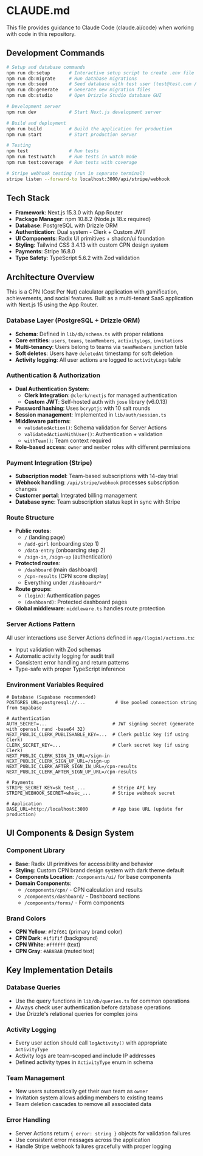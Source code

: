 # CLAUDE.md

This file provides guidance to Claude Code (claude.ai/code) when working with code in this repository.

## Development Commands

```bash
# Setup and database commands
npm run db:setup       # Interactive setup script to create .env file
npm run db:migrate     # Run database migrations
npm run db:seed        # Seed database with test user (test@test.com / admin123)
npm run db:generate    # Generate new migration files
npm run db:studio      # Open Drizzle Studio database GUI

# Development server
npm run dev            # Start Next.js development server

# Build and deployment
npm run build          # Build the application for production
npm run start          # Start production server

# Testing
npm test               # Run tests
npm run test:watch     # Run tests in watch mode
npm run test:coverage  # Run tests with coverage

# Stripe webhook testing (run in separate terminal)
stripe listen --forward-to localhost:3000/api/stripe/webhook
```

## Tech Stack

- **Framework**: Next.js 15.3.0 with App Router
- **Package Manager**: npm 10.8.2 (Node.js 18.x required)
- **Database**: PostgreSQL with Drizzle ORM
- **Authentication**: Dual system - Clerk + Custom JWT
- **UI Components**: Radix UI primitives + shadcn/ui foundation
- **Styling**: Tailwind CSS 3.4.13 with custom CPN design system
- **Payments**: Stripe 16.8.0
- **Type Safety**: TypeScript 5.6.2 with Zod validation

## Architecture Overview

This is a CPN (Cost Per Nut) calculator application with gamification, achievements, and social features. Built as a multi-tenant SaaS application with Next.js 15 using the App Router.

### Database Layer (PostgreSQL + Drizzle ORM)
- **Schema**: Defined in `lib/db/schema.ts` with proper relations
- **Core entities**: `users`, `teams`, `teamMembers`, `activityLogs`, `invitations`
- **Multi-tenancy**: Users belong to teams via `teamMembers` junction table
- **Soft deletes**: Users have `deletedAt` timestamp for soft deletion
- **Activity logging**: All user actions are logged to `activityLogs` table

### Authentication & Authorization
- **Dual Authentication System**:
  - **Clerk Integration**: `@clerk/nextjs` for managed authentication
  - **Custom JWT**: Self-hosted auth with `jose` library (v6.0.13)
- **Password hashing**: Uses `bcryptjs` with 10 salt rounds
- **Session management**: Implemented in `lib/auth/session.ts`
- **Middleware patterns**: 
  - `validatedAction()`: Schema validation for Server Actions
  - `validatedActionWithUser()`: Authentication + validation
  - `withTeam()`: Team context required
- **Role-based access**: `owner` and `member` roles with different permissions

### Payment Integration (Stripe)
- **Subscription model**: Team-based subscriptions with 14-day trial
- **Webhook handling**: `/api/stripe/webhook` processes subscription changes
- **Customer portal**: Integrated billing management
- **Database sync**: Team subscription status kept in sync with Stripe

### Route Structure
- **Public routes**: 
  - `/` (landing page)
  - `/add-girl` (onboarding step 1)
  - `/data-entry` (onboarding step 2)
  - `/sign-in`, `/sign-up` (authentication)
- **Protected routes**: 
  - `/dashboard` (main dashboard)
  - `/cpn-results` (CPN score display)
  - Everything under `/dashboard/*`
- **Route groups**: 
  - `(login)`: Authentication pages
  - `(dashboard)`: Protected dashboard pages
- **Global middleware**: `middleware.ts` handles route protection

### Server Actions Pattern
All user interactions use Server Actions defined in `app/(login)/actions.ts`:
- Input validation with Zod schemas
- Automatic activity logging for audit trail
- Consistent error handling and return patterns
- Type-safe with proper TypeScript inference

### Environment Variables Required
```env
# Database (Supabase recommended)
POSTGRES_URL=postgresql://...           # Use pooled connection string from Supabase

# Authentication
AUTH_SECRET=...                        # JWT signing secret (generate with openssl rand -base64 32)
NEXT_PUBLIC_CLERK_PUBLISHABLE_KEY=...  # Clerk public key (if using Clerk)
CLERK_SECRET_KEY=...                   # Clerk secret key (if using Clerk)
NEXT_PUBLIC_CLERK_SIGN_IN_URL=/sign-in
NEXT_PUBLIC_CLERK_SIGN_UP_URL=/sign-up
NEXT_PUBLIC_CLERK_AFTER_SIGN_IN_URL=/cpn-results
NEXT_PUBLIC_CLERK_AFTER_SIGN_UP_URL=/cpn-results

# Payments
STRIPE_SECRET_KEY=sk_test_...          # Stripe API key
STRIPE_WEBHOOK_SECRET=whsec_...        # Stripe webhook secret

# Application
BASE_URL=http://localhost:3000         # App base URL (update for production)
```

## UI Components & Design System

### Component Library
- **Base**: Radix UI primitives for accessibility and behavior
- **Styling**: Custom CPN brand design system with dark theme default
- **Components Location**: `/components/ui/` for base components
- **Domain Components**: 
  - `/components/cpn/` - CPN calculation and results
  - `/components/dashboard/` - Dashboard sections
  - `/components/forms/` - Form components

### Brand Colors
- **CPN Yellow**: `#f2f661` (primary brand color)
- **CPN Dark**: `#1f1f1f` (background)
- **CPN White**: `#ffffff` (text)
- **CPN Gray**: `#ABABAB` (muted text)

## Key Implementation Details

### Database Queries
- Use the query functions in `lib/db/queries.ts` for common operations
- Always check user authentication before database operations
- Use Drizzle's relational queries for complex joins

### Activity Logging
- Every user action should call `logActivity()` with appropriate `ActivityType`
- Activity logs are team-scoped and include IP addresses
- Defined activity types in `ActivityType` enum in schema

### Team Management
- New users automatically get their own team as `owner`
- Invitation system allows adding members to existing teams
- Team deletion cascades to remove all associated data

### Error Handling
- Server Actions return `{ error: string }` objects for validation failures
- Use consistent error messages across the application
- Handle Stripe webhook failures gracefully with proper logging